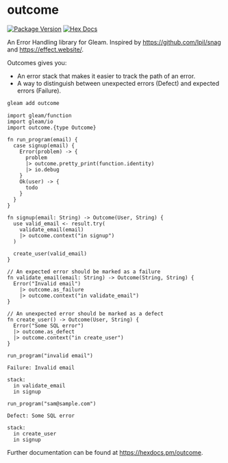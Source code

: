 # outcome

[![Package Version](https://img.shields.io/hexpm/v/outcome)](https://hex.pm/packages/outcome)
[![Hex Docs](https://img.shields.io/badge/hex-docs-ffaff3)](https://hexdocs.pm/outcome/)

An Error Handling library for Gleam. Inspired by
<https://github.com/lpil/snag> and <https://effect.website/>.

Outcomes gives you:

- An error stack that makes it easier to track the path of an error.
- A way to distinguish between unexpected errors (Defect) and expected errors (Failure).

```sh
gleam add outcome
```

```gleam
import gleam/function
import gleam/io
import outcome.{type Outcome}

fn run_program(email) {
  case signup(email) {
    Error(problem) -> {
      problem
      |> outcome.pretty_print(function.identity)
      |> io.debug
    }
    Ok(user) -> {
      todo
    }
  }
}

fn signup(email: String) -> Outcome(User, String) {
  use valid_email <- result.try(
    validate_email(email)
    |> outcome.context("in signup")
  )

  create_user(valid_email)
}

// An expected error should be marked as a failure
fn validate_email(email: String) -> Outcome(String, String) {
  Error("Invalid email")
    |> outcome.as_failure
    |> outcome.context("in validate_email")
}

// An unexpected error should be marked as a defect
fn create_user() -> Outcome(User, String) {
  Error("Some SQL error")
  |> outcome.as_defect
  |> outcome.context("in create_user")
}
```

```text
run_program("invalid email")

Failure: Invalid email

stack:
  in validate_email
  in signup
```

```text
run_program("sam@sample.com")

Defect: Some SQL error

stack:
  in create_user
  in signup
```

Further documentation can be found at <https://hexdocs.pm/outcome>.

